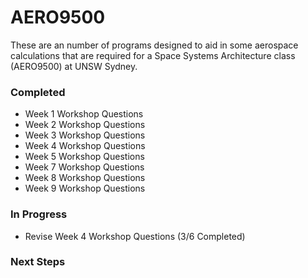 # AERO9500

These are an number of programs designed to aid in some aerospace calculations that are required for a Space Systems Architecture class (AERO9500) at UNSW Sydney.

### Completed
- Week 1 Workshop Questions
- Week 2 Workshop Questions
- Week 3 Workshop Questions
- Week 4 Workshop Questions
- Week 5 Workshop Questions
- Week 7 Workshop Questions
- Week 8 Workshop Questions
- Week 9 Workshop Questions

### In Progress
- Revise Week 4 Workshop Questions (3/6 Completed)

### Next Steps
